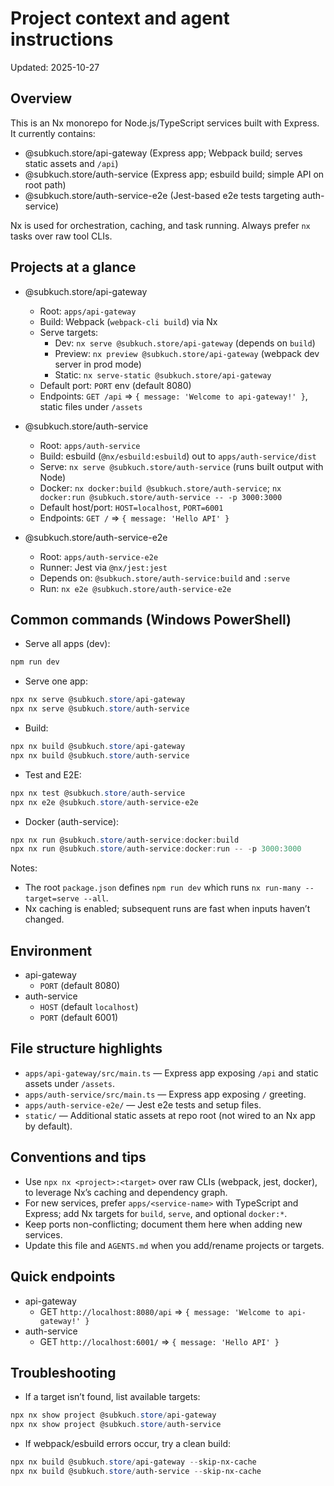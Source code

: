 # Project context and agent instructions

Updated: 2025-10-27

## Overview

This is an Nx monorepo for Node.js/TypeScript services built with Express. It currently contains:

- @subkuch.store/api-gateway (Express app; Webpack build; serves static assets and `/api`)
- @subkuch.store/auth-service (Express app; esbuild build; simple API on root path)
- @subkuch.store/auth-service-e2e (Jest-based e2e tests targeting auth-service)

Nx is used for orchestration, caching, and task running. Always prefer `nx` tasks over raw tool CLIs.

## Projects at a glance

- @subkuch.store/api-gateway
  - Root: `apps/api-gateway`
  - Build: Webpack (`webpack-cli build`) via Nx
  - Serve targets:
    - Dev: `nx serve @subkuch.store/api-gateway` (depends on `build`)
    - Preview: `nx preview @subkuch.store/api-gateway` (webpack dev server in prod mode)
    - Static: `nx serve-static @subkuch.store/api-gateway`
  - Default port: `PORT` env (default 8080)
  - Endpoints: `GET /api` => `{ message: 'Welcome to api-gateway!' }`, static files under `/assets`

- @subkuch.store/auth-service
  - Root: `apps/auth-service`
  - Build: esbuild (`@nx/esbuild:esbuild`) out to `apps/auth-service/dist`
  - Serve: `nx serve @subkuch.store/auth-service` (runs built output with Node)
  - Docker: `nx docker:build @subkuch.store/auth-service`; `nx docker:run @subkuch.store/auth-service -- -p 3000:3000`
  - Default host/port: `HOST=localhost`, `PORT=6001`
  - Endpoints: `GET /` => `{ message: 'Hello API' }`

- @subkuch.store/auth-service-e2e
  - Root: `apps/auth-service-e2e`
  - Runner: Jest via `@nx/jest:jest`
  - Depends on: `@subkuch.store/auth-service:build` and `:serve`
  - Run: `nx e2e @subkuch.store/auth-service-e2e`

## Common commands (Windows PowerShell)

- Serve all apps (dev):

```powershell
npm run dev
```

- Serve one app:

```powershell
npx nx serve @subkuch.store/api-gateway
npx nx serve @subkuch.store/auth-service
```

- Build:

```powershell
npx nx build @subkuch.store/api-gateway
npx nx build @subkuch.store/auth-service
```

- Test and E2E:

```powershell
npx nx test @subkuch.store/auth-service
npx nx e2e @subkuch.store/auth-service-e2e
```

- Docker (auth-service):

```powershell
npx nx run @subkuch.store/auth-service:docker:build
npx nx run @subkuch.store/auth-service:docker:run -- -p 3000:3000
```

Notes:
- The root `package.json` defines `npm run dev` which runs `nx run-many --target=serve --all`.
- Nx caching is enabled; subsequent runs are fast when inputs haven’t changed.

## Environment

- api-gateway
  - `PORT` (default 8080)
- auth-service
  - `HOST` (default `localhost`)
  - `PORT` (default 6001)

## File structure highlights

- `apps/api-gateway/src/main.ts` — Express app exposing `/api` and static assets under `/assets`.
- `apps/auth-service/src/main.ts` — Express app exposing `/` greeting.
- `apps/auth-service-e2e/` — Jest e2e tests and setup files.
- `static/` — Additional static assets at repo root (not wired to an Nx app by default).

## Conventions and tips

- Use `npx nx <project>:<target>` over raw CLIs (webpack, jest, docker), to leverage Nx’s caching and dependency graph.
- For new services, prefer `apps/<service-name>` with TypeScript and Express; add Nx targets for `build`, `serve`, and optional `docker:*`.
- Keep ports non-conflicting; document them here when adding new services.
- Update this file and `AGENTS.md` when you add/rename projects or targets.

## Quick endpoints

- api-gateway
  - GET `http://localhost:8080/api` => `{ message: 'Welcome to api-gateway!' }`
- auth-service
  - GET `http://localhost:6001/` => `{ message: 'Hello API' }`

## Troubleshooting

- If a target isn’t found, list available targets:

```powershell
npx nx show project @subkuch.store/api-gateway
npx nx show project @subkuch.store/auth-service
```

- If webpack/esbuild errors occur, try a clean build:

```powershell
npx nx build @subkuch.store/api-gateway --skip-nx-cache
npx nx build @subkuch.store/auth-service --skip-nx-cache
```

